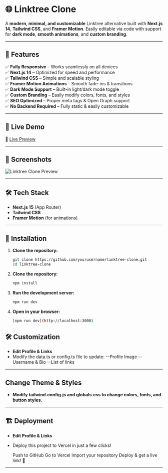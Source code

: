 # 🌐 Linktree Clone

A **modern, minimal, and customizable** Linktree alternative built with **Next.js 14**, **Tailwind CSS**, and **Framer Motion**. Easily editable via code with support for **dark mode**, **smooth animations**, and **custom branding**.

---

## 🎯 Features

✅ **Fully Responsive** – Works seamlessly on all devices  
✅ **Next.js 14** – Optimized for speed and performance  
✅ **Tailwind CSS** – Simple and scalable styling  
✅ **Framer Motion Animations** – Smooth fade-ins & transitions  
✅ **Dark Mode Support** – Built-in light/dark mode toggle  
✅ **Custom Branding** – Easily modify colors, fonts, and styles  
✅ **SEO Optimized** – Proper meta tags & Open Graph support  
✅ **No Backend Required** – Fully static & easily customizable  

---

## 🚀 Live Demo  

🔗 [Live Preview](https://your-live-site.com)  

---

## 📸 Screenshots  

![Linktree Clone Preview](https://your-image-url.com/preview.png)  

---

## 🛠️ Tech Stack  

- **Next.js 15** (App Router)  
- **Tailwind CSS**  
- **Framer Motion** (for animations)  

---

## 🔧 Installation  

1. **Clone the repository:**  
   ```sh
   git clone https://github.com/yourusername/linktree-clone.git
   cd linktree-clone
2. **Clone the repository:**  
   ```sh
   npm install
3. **Run the development server:**  
   ```sh
   npm run dev
3. **Open in your browser:**  
   ```sh
   [npm run dev](http://localhost:3000)

## 🛠️ Customization 

- **Edit Profile & Links** 
- Modify the data.ts or config.ts file to update: 
   --Profile Image
   --Username & Bio
   --List of links
---

## Change Theme & Styles

- **Modify tailwind.config.js and globals.css to change colors, fonts, and button styles.** 

---
## 🏗️ Deployment

- **Edit Profile & Links** 
- Deploy this project to Vercel in just a few clicks!

  Push to GitHub
  Go to Vercel
  Import your repository
  Deploy & get a live link! 🚀
---
